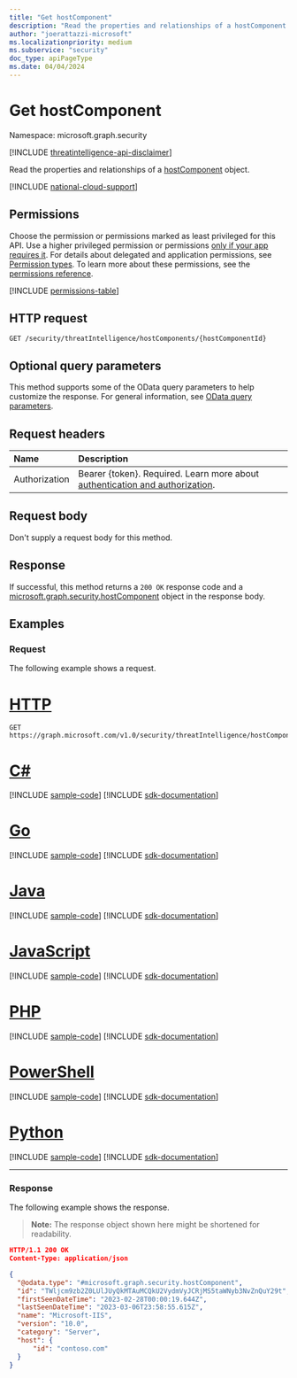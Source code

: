```yaml
---
title: "Get hostComponent"
description: "Read the properties and relationships of a hostComponent object."
author: "joerattazzi-microsoft"
ms.localizationpriority: medium
ms.subservice: "security"
doc_type: apiPageType
ms.date: 04/04/2024
---
```


# Get hostComponent

Namespace: microsoft.graph.security

[!INCLUDE [threatintelligence-api-disclaimer](../../includes/threatintelligence-api-disclaimer.md)]

Read the properties and relationships of a [hostComponent](../resources/security-hostcomponent.md) object.

[!INCLUDE [national-cloud-support](../../includes/global-only.md)]

## Permissions

Choose the permission or permissions marked as least privileged for this API. Use a higher privileged permission or permissions [only if your app requires it](/graph/permissions-overview#best-practices-for-using-microsoft-graph-permissions). For details about delegated and application permissions, see [Permission types](/graph/permissions-overview#permission-types). To learn more about these permissions, see the [permissions reference](/graph/permissions-reference).

<!-- { "blockType": "permissions", "name": "security_hostcomponent_get" } -->
[!INCLUDE [permissions-table](../includes/permissions/security-hostcomponent-get-permissions.md)]

## HTTP request

<!-- {
  "blockType": "ignored"
}
-->

```http
GET /security/threatIntelligence/hostComponents/{hostComponentId}
```

## Optional query parameters

This method supports some of the OData query parameters to help customize the response. For general information, see [OData query parameters](/graph/query-parameters).

## Request headers

| Name          | Description               |
| :------------ | :------------------------ |
|Authorization|Bearer {token}. Required. Learn more about [authentication and authorization](/graph/auth/auth-concepts).|

## Request body

Don't supply a request body for this method.

## Response

If successful, this method returns a `200 OK` response code and a [microsoft.graph.security.hostComponent](../resources/security-hostcomponent.md) object in the response body.

## Examples

### Request

The following example shows a request.

# [HTTP](#tab/http)
<!-- {
  "blockType": "request",
  "name": "get_hostcomponent",
  "sampleKeys": ["TWljcm9zb2Z0LUlJUyQkMTAuMCQkU2VydmVyJCRjMS5taWNyb3NvZnQuY29t"]
}
-->

```msgraph-interactive
GET https://graph.microsoft.com/v1.0/security/threatIntelligence/hostComponents/TWljcm9zb2Z0LUlJUyQkMTAuMCQkU2VydmVyJCRjMS5taWNyb3NvZnQuY29t
```

# [C#](#tab/csharp)
[!INCLUDE [sample-code](../includes/snippets/csharp/get-hostcomponent-csharp-snippets.md)]
[!INCLUDE [sdk-documentation](../includes/snippets/snippets-sdk-documentation-link.md)]

# [Go](#tab/go)
[!INCLUDE [sample-code](../includes/snippets/go/get-hostcomponent-go-snippets.md)]
[!INCLUDE [sdk-documentation](../includes/snippets/snippets-sdk-documentation-link.md)]

# [Java](#tab/java)
[!INCLUDE [sample-code](../includes/snippets/java/get-hostcomponent-java-snippets.md)]
[!INCLUDE [sdk-documentation](../includes/snippets/snippets-sdk-documentation-link.md)]

# [JavaScript](#tab/javascript)
[!INCLUDE [sample-code](../includes/snippets/javascript/get-hostcomponent-javascript-snippets.md)]
[!INCLUDE [sdk-documentation](../includes/snippets/snippets-sdk-documentation-link.md)]

# [PHP](#tab/php)
[!INCLUDE [sample-code](../includes/snippets/php/get-hostcomponent-php-snippets.md)]
[!INCLUDE [sdk-documentation](../includes/snippets/snippets-sdk-documentation-link.md)]

# [PowerShell](#tab/powershell)
[!INCLUDE [sample-code](../includes/snippets/powershell/get-hostcomponent-powershell-snippets.md)]
[!INCLUDE [sdk-documentation](../includes/snippets/snippets-sdk-documentation-link.md)]

# [Python](#tab/python)
[!INCLUDE [sample-code](../includes/snippets/python/get-hostcomponent-python-snippets.md)]
[!INCLUDE [sdk-documentation](../includes/snippets/snippets-sdk-documentation-link.md)]

---

### Response

The following example shows the response.

> **Note:** The response object shown here might be shortened for readability.

<!-- {
  "blockType": "response",
  "truncated": true,
  "@odata.type": "microsoft.graph.security.hostComponent"
}
-->

```json
HTTP/1.1 200 OK
Content-Type: application/json

{
  "@odata.type": "#microsoft.graph.security.hostComponent",
  "id": "TWljcm9zb2Z0LUlJUyQkMTAuMCQkU2VydmVyJCRjMS5taWNyb3NvZnQuY29t",
  "firstSeenDateTime": "2023-02-28T00:00:19.644Z",
  "lastSeenDateTime": "2023-03-06T23:58:55.615Z",
  "name": "Microsoft-IIS",
  "version": "10.0",
  "category": "Server",
  "host": {
      "id": "contoso.com"
  }
}
```
